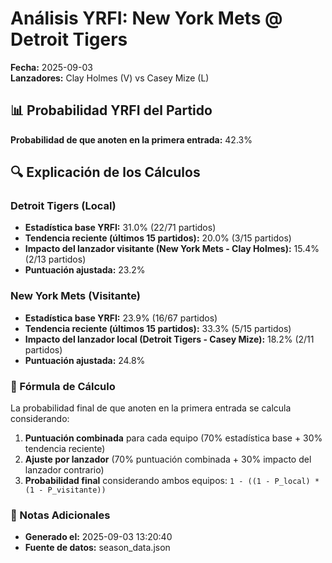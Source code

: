 # Análisis YRFI: New York Mets @ Detroit Tigers

**Fecha:** 2025-09-03  
**Lanzadores:** Clay Holmes (V) vs Casey Mize (L)

## 📊 Probabilidad YRFI del Partido

**Probabilidad de que anoten en la primera entrada:** 42.3%

## 🔍 Explicación de los Cálculos

### Detroit Tigers (Local)
- **Estadística base YRFI:** 31.0% (22/71 partidos)
- **Tendencia reciente (últimos 15 partidos):** 20.0% (3/15 partidos)
- **Impacto del lanzador visitante (New York Mets - Clay Holmes):** 15.4% (2/13 partidos)
- **Puntuación ajustada:** 23.2%

### New York Mets (Visitante)
- **Estadística base YRFI:** 23.9% (16/67 partidos)
- **Tendencia reciente (últimos 15 partidos):** 33.3% (5/15 partidos)
- **Impacto del lanzador local (Detroit Tigers - Casey Mize):** 18.2% (2/11 partidos)
- **Puntuación ajustada:** 24.8%

### 📝 Fórmula de Cálculo

La probabilidad final de que anoten en la primera entrada se calcula considerando:
1. **Puntuación combinada** para cada equipo (70% estadística base + 30% tendencia reciente)
2. **Ajuste por lanzador** (70% puntuación combinada + 30% impacto del lanzador contrario)
3. **Probabilidad final** considerando ambos equipos: `1 - ((1 - P_local) * (1 - P_visitante))`

### 📌 Notas Adicionales

- **Generado el:** 2025-09-03 13:20:40
- **Fuente de datos:** season_data.json
